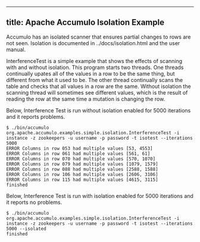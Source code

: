 <!--
Licensed to the Apache Software Foundation (ASF) under one or more
contributor license agreements.  See the NOTICE file distributed with
this work for additional information regarding copyright ownership.
The ASF licenses this file to You under the Apache License, Version 2.0
(the "License"); you may not use this file except in compliance with
the License.  You may obtain a copy of the License at

    http://www.apache.org/licenses/LICENSE-2.0

Unless required by applicable law or agreed to in writing, software
distributed under the License is distributed on an "AS IS" BASIS,
WITHOUT WARRANTIES OR CONDITIONS OF ANY KIND, either express or implied.
See the License for the specific language governing permissions and
limitations under the License.
-->
---
title: Apache Accumulo Isolation Example
---

Accumulo has an isolated scanner that ensures partial changes to rows are not
seen. Isolation is documented in ../docs/isolation.html and the user manual.

InterferenceTest is a simple example that shows the effects of scanning with
and without isolation. This program starts two threads. One threads
continually upates all of the values in a row to be the same thing, but
different from what it used to be. The other thread continually scans the
table and checks that all values in a row are the same. Without isolation the
scanning thread will sometimes see different values, which is the result of
reading the row at the same time a mutation is changing the row.

Below, Interference Test is run without isolation enabled for 5000 iterations
and it reports problems.

    $ ./bin/accumulo org.apache.accumulo.examples.simple.isolation.InterferenceTest -i instance -z zookeepers -u username -p password -t isotest --iterations 5000
    ERROR Columns in row 053 had multiple values [53, 4553]
    ERROR Columns in row 061 had multiple values [561, 61]
    ERROR Columns in row 070 had multiple values [570, 1070]
    ERROR Columns in row 079 had multiple values [1079, 1579]
    ERROR Columns in row 088 had multiple values [2588, 1588]
    ERROR Columns in row 106 had multiple values [2606, 3106]
    ERROR Columns in row 115 had multiple values [4615, 3115]
    finished

Below, Interference Test is run with isolation enabled for 5000 iterations and
it reports no problems.

    $ ./bin/accumulo org.apache.accumulo.examples.simple.isolation.InterferenceTest -i instance -z zookeepers -u username -p password -t isotest --iterations 5000 --isolated
    finished



